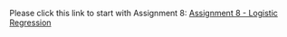 Please click this link to start with Assignment 8: [Assignment 8 - Logistic Regression](assignment8.ipynb)